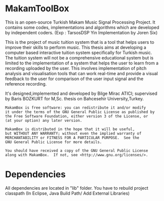 MakamToolBox
============
This is an open-source Turkish Makam Music Signal Processing Project. 
It contains some codes, implementations and algorithms which are developed by independent coders. 
(Exp : TarsosDSP Yin Implementation by Joren Six)

This is the project of music tuition system that is a tool that helps users to improve their skills to perform music.
This thesis aims at developing a computer based interactive tuition system specifically for Turkish music. The tuition
system will not be a comprehensive educational system but is limited to the implementation of a system that helps the
user to learn from a recording uploaded by the user. This involves implementation of pitch analysis and visualisation
tools that can work real-time and provide a visual feedback to the user for comparison of the user input signal and the
reference recording.


It's designed,implemented and developed by Bilge Mirac ATICI; supervised by Baris BOZKURT for M,Sc. thesis on Bahcesehir University,Turkey.

	MakamBox is free software: you can redistribute it and/or modify
    it under the terms of the GNU General Public License as published by
    the Free Software Foundation, either version 3 of the License, or
    (at your option) any later version.

	MakamBox is distributed in the hope that it will be useful,
    but WITHOUT ANY WARRANTY; without even the implied warranty of
    MERCHANTABILITY or FITNESS FOR A PARTICULAR PURPOSE.  See the
    GNU General Public License for more details.
	
	You should have received a copy of the GNU General Public License
    along with MakamBox.  If not, see <http://www.gnu.org/licenses/>.
 
 
 Dependencies
============ 
 All dependencies are located in "lib" folder. You have to rebuild project classpath (In Eclipse, Java Build Path/ Add External Libraries)

